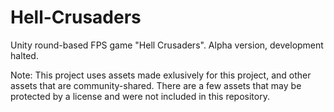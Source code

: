 # Hell-Crusaders
Unity round-based FPS game "Hell Crusaders". Alpha version, development halted.

Note: This project uses assets made exlusively for this project, and other assets that are community-shared. There are a few assets that may be protected by a license and were not included in this repository.
